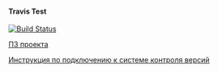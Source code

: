#### Travis Test
[![Build Status](https://travis-ci.com/Salikhov12/calculator.svg?token=xzAZyB1jL3pF7f8pEUsn&branch=master)](https://travis-ci.com/Salikhov12/calculator)

[ПЗ проекта](https://github.com/Salikhov12/calculator/blob/master/ПЗ%20Вариант12.pdf)

[Инструкция по подключению к системе контроля версий](https://github.com/Salikhov12/calculator/blob/master/%D0%98%D0%BD%D1%81%D1%82%D1%80%D1%83%D0%BA%D1%86%D0%B8%D1%8F%20%D0%BF%D0%BE%20%D0%BF%D0%BE%D0%B4%D0%BA%D0%BB%D1%8E%D1%87%D0%B5%D0%BD%D0%B8%D1%8E%20%D0%BA%20%D1%81%D0%B8%D1%81%D1%82%D0%B5%D0%BC%D0%B5%20%D0%BA%D0%BE%D0%BD%D1%82%D1%80%D0%BE%D0%BB%D1%8F%20%D0%B2%D0%B5%D1%80%D1%81%D0%B8%D0%B9.pdf)
